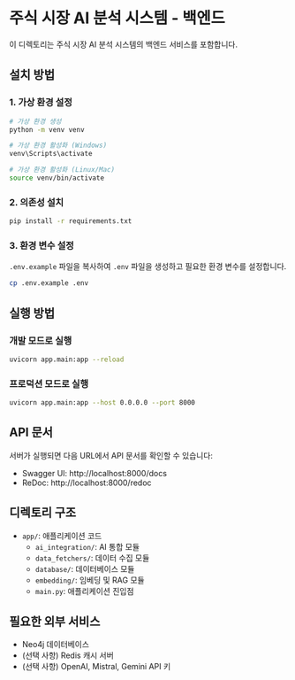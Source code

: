 # 주식 시장 AI 분석 시스템 - 백엔드

이 디렉토리는 주식 시장 AI 분석 시스템의 백엔드 서비스를 포함합니다.

## 설치 방법

### 1. 가상 환경 설정

```bash
# 가상 환경 생성
python -m venv venv

# 가상 환경 활성화 (Windows)
venv\Scripts\activate

# 가상 환경 활성화 (Linux/Mac)
source venv/bin/activate
```

### 2. 의존성 설치

```bash
pip install -r requirements.txt
```

### 3. 환경 변수 설정

`.env.example` 파일을 복사하여 `.env` 파일을 생성하고 필요한 환경 변수를 설정합니다.

```bash
cp .env.example .env
```

## 실행 방법

### 개발 모드로 실행

```bash
uvicorn app.main:app --reload
```

### 프로덕션 모드로 실행

```bash
uvicorn app.main:app --host 0.0.0.0 --port 8000
```

## API 문서

서버가 실행되면 다음 URL에서 API 문서를 확인할 수 있습니다:

- Swagger UI: http://localhost:8000/docs
- ReDoc: http://localhost:8000/redoc

## 디렉토리 구조

- `app/`: 애플리케이션 코드
  - `ai_integration/`: AI 통합 모듈
  - `data_fetchers/`: 데이터 수집 모듈
  - `database/`: 데이터베이스 모듈
  - `embedding/`: 임베딩 및 RAG 모듈
  - `main.py`: 애플리케이션 진입점

## 필요한 외부 서비스

- Neo4j 데이터베이스
- (선택 사항) Redis 캐시 서버
- (선택 사항) OpenAI, Mistral, Gemini API 키
